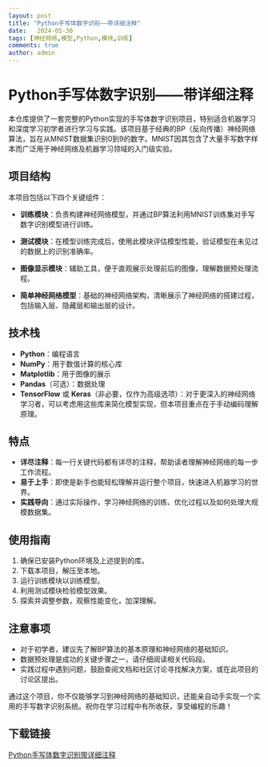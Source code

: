 ```yaml
---
layout: post
title: "Python手写体数字识别——带详细注释"
date:   2024-05-30
tags: [神经网络,模型,Python,模块,训练]
comments: true
author: admin
---
```

# Python手写体数字识别——带详细注释

本仓库提供了一套完整的Python实现的手写体数字识别项目，特别适合机器学习和深度学习初学者进行学习与实践。该项目基于经典的BP（反向传播）神经网络算法，旨在从MNIST数据集识别0到9的数字。MNIST因其包含了大量手写数字样本而广泛用于神经网络及机器学习领域的入门级实验。

## 项目结构

本项目包括以下四个关键组件：

- **训练模块**：负责构建神经网络模型，并通过BP算法利用MNIST训练集对手写数字识别模型进行训练。
  
- **测试模块**：在模型训练完成后，使用此模块评估模型性能，验证模型在未见过的数据上的识别准确率。
  
- **图像显示模块**：辅助工具，便于直观展示处理前后的图像，理解数据预处理流程。
  
- **简单神经网络模型**：基础的神经网络架构，清晰展示了神经网络的搭建过程，包括输入层、隐藏层和输出层的设计。

## 技术栈

- **Python**：编程语言
- **NumPy**：用于数值计算的核心库
- **Matplotlib**：用于图像的展示
- **Pandas**（可选）：数据处理
- **TensorFlow** 或 **Keras**（非必要，仅作为高级选项）：对于更深入的神经网络学习者，可以考虑用这些库来简化模型实现，但本项目重点在于手动编码理解原理。

## 特点

- **详尽注释**：每一行关键代码都有详尽的注释，帮助读者理解神经网络的每一步工作流程。
- **易于上手**：即使是新手也能轻松理解并运行整个项目，快速进入机器学习的世界。
- **实践导向**：通过实际操作，学习神经网络的训练、优化过程以及如何处理大规模数据集。

## 使用指南

1. 确保已安装Python环境及上述提到的库。
2. 下载本项目，解压至本地。
3. 运行训练模块以训练模型。
4. 利用测试模块检验模型效果。
5. 探索并调整参数，观察性能变化，加深理解。

## 注意事项

- 对于初学者，建议先了解BP算法的基本原理和神经网络的基础知识。
- 数据预处理是成功的关键步骤之一，请仔细阅读相关代码段。
- 实践过程中遇到问题，鼓励查阅文档和社区讨论寻找解决方案，或在此项目的讨论区提出。

通过这个项目，你不仅能够学习到神经网络的基础知识，还能亲自动手实现一个实用的手写数字识别系统。祝你在学习过程中有所收获，享受编程的乐趣！

## 下载链接

[Python手写体数字识别带详细注释](https://pan.quark.cn/s/b267534f2596)